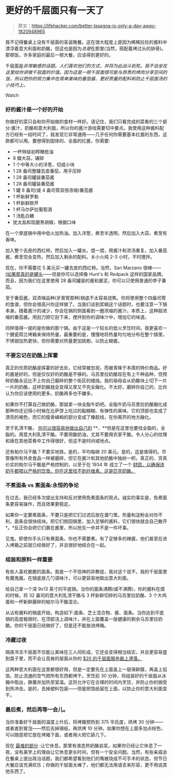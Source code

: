 # 更好的千层面只有一天了

> 原文：<https://lifehacker.com/better-lasagna-is-only-a-day-away-1820948965>

我不记得餐桌上没有千层面的圣诞晚餐。这在很大程度上是因为稀稀拉拉的酱料中漂浮着意大利面和奶酪，但这也是因为*总是*在那里(当然，搭配着烤过头的排骨)。那顿饭，许多家庭的最后一顿大餐，应该得到更好的。

千层面是*非常敏感的话题。人们喜欢他们的方式，并将为此战斗到死。我不会坐在这里给你讲做千层面的价值。因为这是一顿千层面很可能与昂贵的烤肉分享空间的饭，所以把你的努力集中在简单美味的番茄酱、更好质量的配料和防止千层面汤的小技巧上。* 

Watch

### **好的酱汁是一个好的开始**

你做好的菜只会和你开始做的食材一样好。请记住，我们只看完成的菜肴的三个部分:酱汁，奶酪和意大利面，所以你的酱汁游戏需要切中要点。我使用这种酱料配方已经有一段时间了，我发现它非常通用——几乎任何你需要基本红酱的东西，这款都可以用。要想得到固体的、全面的红酱，你需要:

*   一杯特级初榨橄榄油
*   8 瓣大蒜，碾碎
*   1 个中等大小的洋葱，切成小块
*   1 28 盎司整罐去皮番茄，用手压碎
*   1 28 盎司罐装番茄酱
*   1 28 盎司罐装番茄酱
*   1 罐 8 盎司(或 4 盎司管双倍浓缩)番茄酱
*   1 杯新鲜罗勒
*   1 杯新鲜欧芹
*   1 杯马尔萨拉葡萄酒
*   1 汤匙白糖
*   犹太盐和现磨黑胡椒，根据口味

在一个厚底锅中用中低火加热油。加入洋葱，煮至半透明，然后加入大蒜，煮至有香味。

加入整个去皮的西红柿，然后加入一罐水。煨一煨，用酱汁和浓汤重复。加入番茄酱，煮至完全变热，然后加入剩余的配料。关小火炖 2-3 小时，不时搅拌。

现在，你不需要花 5 美元买一罐去皮的西红柿。当然，San Marzano 很棒——[(如果那真的是罐头](https://skillet.lifehacker.com/how-to-tell-if-those-san-marzano-tomatoes-are-the-real-1796375375)——但是你可以选择像 Hunt's 和 Redpack 这样的国家品牌。而且，因为我们在这里使用 28 盎司罐装的酱和酱泥，你可以只使用普通的李子番茄。

至于番茄酱，双浓缩品种(牙膏管那种)锅底不太容易烧焦。你将使用整个四盎司管的食谱，但你会很高兴你这样做了。当我们谈到浆糊这个话题时，也要注意一下锅本身。随着酱汁的减少，你会在锅的侧面看到一圈浓缩的酱汁。本质上，这种超浓缩的番茄酱。用刮刀把它刮下来，搅拌到你的调味汁中，增加它的味道。

同样值得一提的是你做的那个锅。由于这是一个较长的低火烹饪时间，我更喜欢一个搪瓷荷兰烤箱来保持热量，最重要的是，慢慢地将热量均匀地分布在整个锅里。不锈钢加热更快，但你需要对热量更加挑剔，以防止糊酱。

### 不要忘记在奶酪上挥霍

真正的优质奶酪是挥霍的好去处，它经常被忽视，而被青睐于本周的特价商品。好的酱是好的，但是仅仅好的奶酪是不够的。马苏里拉奶酪现在有上千种品种，但预碎奶酪永远比不上你自己磨碎的整个街区的蜡烛。我的祖母会从奶酪块上切下一片一片的奶酪，这样奶酪就会变得又厚又不完全融化。不太好。磨碎你自己的，比你认为你应该使用的更多。奶酪再多也不嫌多。

如果你不打算自己做奶酪，那就拿一块全脂牛奶吧。全脂牛奶马苏里拉奶酪融化成那种你还记得小时候在比萨饼上吃过的黏糊糊、有弹性的美味。它的顶部也变成了漂亮的褐色，而它的瘦骨嶙峋的部分变成了橡胶线，在你离开的地方融化。

至于乳清干酪， [你可以很容易地做出自己的](https://skillet.lifehacker.com/will-it-sous-vide-fresh-homemade-cheese-1797317672) **，**但是在这里也要找全脂的，全脂的。用意大利乳清干酪。不要用酸奶油，尤其不要用农家干酪。令人分心的纹理和唐在其他菜肴中工作得很好，但这不是时间或地点。

还有帕尔马干酪？不要买地铁。是的，平均每磅 20 美元。是的，这是值得的。尽管像所有外卖食品一样被磨碎，但它在酱汁和其他奶酪中独树一帜。真正的、货真价实的帕尔马干酪是严格控制的，以至于在 1934 年 成立了一个 [财团，以确保连奶牛都喂以严格的饮食。你在这里找不到纤维素。这是匹克奶酪。](https://www.parmigianoreggiano.com/consortium/consortium_history/default.aspx) 

### 不煮面条 vs 煮面条:永恒的争论

在过去，我已经多次提出支持和反对使用免煮面条的观点。诚实的事实是，免煮面条更容易操作，而且效果更稳定。

如果你一定要煮面条，不要只是把它们过滤后放在漏勺里。热量和淀粉会对你不利，面条会很快结块。把它们倒回锅里，加入足够的酱料，它们很快就会自己散开*。*反正你会把它们裹在酱里，所以抢先一步并不是一件坏事。

见鬼，即使你手头只有煮面条，你也不需要煮。有了足够多的辣酱，他们甚至在进入烤箱之前就已经做好了，并且很好地结合在一起。

### **组装和原料一样重要**

有些人喜欢脆脆的面条。我是一个不信神的异教徒，我对这个说不，我的千层面里有魔鬼酱。在锅底放几勺调味汁，可以更容易地取出意大利面。

给自己拿一个深 9x13 英寸的平底锅。当你的面条沸腾(或不沸腾)，你的酱料在煨的时候，将 32 盎司的意大利乳清干酪与 3 杯新鲜切碎的马苏里拉奶酪、3 个大鸡蛋和一杯新鲜磨碎的帕尔马干酪混合。

从沾有酱料的锅底开始，构造如下:面条、芝士混合物、酱、面条。当你达到平底锅的高度极限时，在顶部浇上调味汁，并在上面覆盖一层健康的剩余马苏里拉奶酪。你的千层面已经做好了，但是还不能放进烤箱。

### **冷藏过夜**

隔夜冷冻千层面不仅能让美味在三人间形成，它还会变得相当结实，并且更容易盛到盘子里，而不会让高耸的层面从你的 [$20 的千层面服务器上滑落。](https://www.amazon.com/All-Clad-Stainless-Dishwasher-Lasagna-Server/dp/B004QQ1RTC?asc_campaign=InlineText&asc_refurl=https://lifehacker.com/better-lasagna-is-only-a-day-away-1820948965&asc_source=&tag=kinjalifehackerlink-20)

这两种意大利面在这里都很好用，但是一定要先在上面盖上一层保鲜膜，再盖上铝箔，防止流通的空气把所有东西都烤干。烹饪前 30 分钟，将组装好的千层面从冰箱中取出，静置并加热至室温。这将允许它在合理的时间内烹饪，并防止你的锅受到热冲击。是的，去掉塑料包装——但是把箔纸留在上面，以防止你的意大利面变干。

### 最后煮，然后再等一会儿。

当你准备好千层面的温度上升后，将烤箱预热到 375 华氏度，烘烤 30 分钟——或者直到冒泡——然后去掉锡纸，再烘烤 10 分钟。如果你想在上面多加点棕色，可以随意把它放在烤箱下面，或者用火把它舔几下。

现在 [最难的部分](https://www.youtube.com/watch?v=uMyCa35_mOg&feature=youtu.be&t=119) :让它休息。那里有液态热奶酪岩浆。如果你已经让它休息了一夜，没有美学上的理由让它休息更长时间，但有一个安全问题。当然，有些亲戚会在餐桌上提出政治话题，我们都希望看到他们的嘴被烧成不可手术的状态，但节日大餐应该充满欢乐；你做的千层面太棒了，他们都无法用语言来形容，更不用说其他东西了。